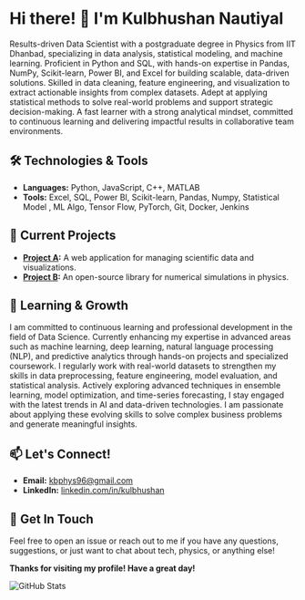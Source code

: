 # Hi there! 👋 I'm Kulbhushan Nautiyal

Results-driven Data Scientist with a postgraduate degree in Physics from IIT Dhanbad, specializing in data analysis, statistical modeling, and machine learning. Proficient in Python and SQL, with hands-on expertise in Pandas, NumPy, Scikit-learn, Power BI, and Excel for building scalable, data-driven solutions. Skilled in data cleaning, feature engineering, and visualization to extract actionable insights from complex datasets. Adept at applying statistical methods to solve real-world problems and support strategic decision-making. A fast learner with a strong analytical mindset, committed to continuous learning and delivering impactful results in collaborative team environments.
## 🛠️ Technologies & Tools

- **Languages:** Python, JavaScript, C++, MATLAB
- **Tools:** Excel, SQL, Power BI, Scikit-learn, Pandas, Numpy, Statistical Model , ML Algo, Tensor Flow, PyTorch, Git, Docker, Jenkins

## 🔭 Current Projects

- **[Project A](https://github.com/kbphys96/project-a):** A web application for managing scientific data and visualizations.
- **[Project B](https://github.com/kbphys96/project-b):** An open-source library for numerical simulations in physics.

## 🌱 Learning & Growth

I am committed to continuous learning and professional development in the field of Data Science. Currently enhancing my expertise in advanced areas such as machine learning, deep learning, natural language processing (NLP), and predictive analytics through hands-on projects and specialized coursework. I regularly work with real-world datasets to strengthen my skills in data preprocessing, feature engineering, model evaluation, and statistical analysis. Actively exploring advanced techniques in ensemble learning, model optimization, and time-series forecasting, I stay engaged with the latest trends in AI and data-driven technologies. I am passionate about applying these evolving skills to solve complex business problems and generate meaningful insights.


## 📫 Let's Connect!

- **Email:** [kbphys96@gmail.com](mailto:kulbhushannautiyal88100@gmail.com)
- **LinkedIn:** [linkedin.com/in/kulbhushan](
www.linkedin.com/in/kulbhushan-nautiyal-518670308)


## 💬 Get In Touch

Feel free to open an issue or reach out to me if you have any questions, suggestions, or just want to chat about tech, physics, or anything else!

**Thanks for visiting my profile! Have a great day!**

![GitHub Stats](https://github-readme-stats.vercel.app/api?username=kbphys96&show_icons=true&theme=radical)
